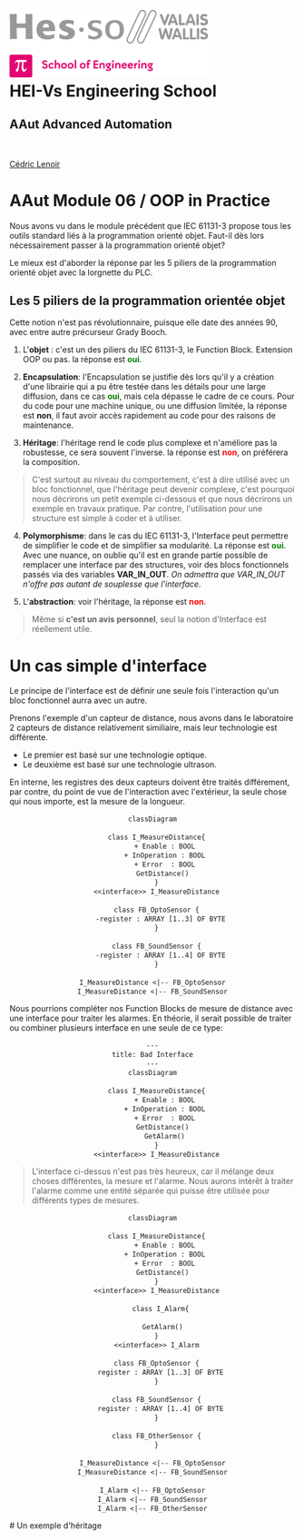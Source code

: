 <h1 align="left">
  <br>
  <img src="./img/hei-en.png" alt="HEI-Vs Logo" width="350">
  <br>
  HEI-Vs Engineering School <h2>AAut Advanced Automation</h2>
  <br>
</h1>

[Cédric Lenoir](mailto:cedric.lenoir@hevs.ch)

# AAut Module 06 /  OOP in Practice

Nous avons vu dans le module précédent que IEC 61131-3 propose tous les outils standard liés à la programmation orienté objet. Faut-il dès lors nécessairement passer à la programmation orienté objet?

Le mieux est d'aborder la réponse par les 5 piliers de la programmation orienté objet avec la lorgnette du PLC.

## Les 5 piliers de la programmation orientée objet
Cette notion n'est pas révolutionnaire, puisque elle date des années 90, avec entre autre précurseur Grady Booch.

1.  L'**objet** : c'est un des piliers du IEC 61131-3, le Function Block. Extension OOP ou pas. la réponse est <strong style="color:green;">oui</strong>.

2. **Encapsulation**: l'Encapsulation se justifie dès lors qu'il y a création d'une librairie qui a pu être testée dans les détails pour une large diffusion, dans ce cas <strong style="color:green;">oui</strong>, mais cela dépasse le cadre de ce cours.
Pour du code pour une machine unique, ou une diffusion limitée, la réponse est **non**, il faut avoir accès rapidement au code pour des raisons de maintenance.

3. **Héritage**: l'héritage rend le code plus complexe et n'améliore pas la robustesse, ce sera souvent l'inverse. la réponse est <strong style="color:red;">non</strong>, on préférera la composition.

> C'est surtout au niveau du comportement, c'est à dire utilisé avec un bloc fonctionnel, que l'héritage peut devenir complexe, c'est pourquoi nous décrirons un petit exemple ci-dessous et que nous décrirons un exemple en travaux pratique. Par contre, l'utilisation pour une structure est simple à coder et à utiliser.

4. **Polymorphisme**: dans le cas du IEC 61131-3, l'Interface peut permettre de simplifier le code et de simplifier sa modularité. La réponse est <strong style="color:green;">oui</strong>. Avec une nuance, on oublie qu'il est en grande partie possible de remplacer une interface par des structures, voir des blocs fonctionnels passés via des variables **VAR_IN_OUT**.
*On admettra que VAR_IN_OUT n'offre pas autant de souplesse que l'interface.*

1. L'**abstraction**: voir l'héritage, la réponse est <strong style="color:red;">non</strong>.

> Même si **c'est un avis personnel**, seul la notion d'Interface est réellement utile.

# Un cas simple d'interface
Le principe de l'interface est de définir une seule fois l'interaction qu'un bloc fonctionnel aurra avec un autre.

Prenons l'exemple d'un capteur de distance, nous avons dans le laboratoire 2 capteurs de distance relativement similiaire, mais leur technologie est différente.

- Le premier est basé sur une technologie optique.
- Le deuxième est basé sur une technologie ultrason.

En interne, les registres des deux capteurs doivent être traités différement, par contre, du point de vue de l'interaction avec l'extérieur, la seule chose qui nous importe, est la mesure de la longueur.

<div align="center">

```mermaid
classDiagram

  class I_MeasureDistance{
      + Enable : BOOL
      + InOperation : BOOL
      + Error  : BOOL
      GetDistance() 
  }
  <<interface>> I_MeasureDistance

  class FB_OptoSensor {
    -register : ARRAY [1..3] OF BYTE
  }

  class FB_SoundSensor {
    -register : ARRAY [1..4] OF BYTE
  }

I_MeasureDistance <|-- FB_OptoSensor
I_MeasureDistance <|-- FB_SoundSensor

```
</div>

Nous pourrions compléter nos Function Blocks de mesure de distance avec une interface pour traiter les alarmes. En théorie, il serait possible de traiter ou combiner plusieurs interface en une seule de ce type:

<div align="center">

```mermaid
---
title: Bad Interface
---
classDiagram

  class I_MeasureDistance{
      + Enable : BOOL
      + InOperation : BOOL
      + Error  : BOOL
      GetDistance() 
      GetAlarm()
  }
  <<interface>> I_MeasureDistance

```
</div>

> L'interface ci-dessus n'est pas très heureux, car il mélange deux choses différentes, la mesure et l'alarme. Nous aurons intérêt à traiter l'alarme comme une entité séparée qui puisse être utilisée pour différents types de mesures.

<div align="center">

```mermaid
classDiagram

  class I_MeasureDistance{
      + Enable : BOOL
      + InOperation : BOOL
      + Error  : BOOL
      GetDistance() 
  }
  <<interface>> I_MeasureDistance

    class I_Alarm{

      GetAlarm() 
  }
  <<interface>> I_Alarm

  class FB_OptoSensor {
    register : ARRAY [1..3] OF BYTE
  }

  class FB_SoundSensor {
    register : ARRAY [1..4] OF BYTE
  }

  class FB_OtherSensor {
  }

I_MeasureDistance <|-- FB_OptoSensor
I_MeasureDistance <|-- FB_SoundSensor

I_Alarm <|-- FB_OptoSensor
I_Alarm <|-- FB_SoundSensor
I_Alarm <|-- FB_OtherSensor

```
</div>
# Un exemple d'héritage
